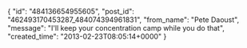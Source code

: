  {
   "id": "484136654955605",
   "post_id": "462493170453287_484074394961831",
   "from_name": "Pete Daoust",
   "message": "I'll keep your concentration camp while you do that",
   "created_time": "2013-02-23T08:05:14+0000"
 }
